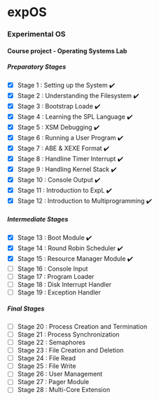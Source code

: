# expOS
### Experimental OS
#### Course project - Operating Systems Lab

##### Preparatory Stages
- [x] Stage 1 : Setting up the System :heavy_check_mark:
- [x] Stage 2 : Understanding the Filesystem :heavy_check_mark:
- [x] Stage 3 : Bootstrap Loade :heavy_check_mark:
- [x] Stage 4 : Learning the SPL Language :heavy_check_mark:
- [x] Stage 5 : XSM Debugging :heavy_check_mark:
- [x] Stage 6 : Running a User Program :heavy_check_mark:
- [x] Stage 7 : ABE & XEXE Format :heavy_check_mark:
- [x] Stage 8 : Handline Timer Interrupt :heavy_check_mark:
- [x] Stage 9 : Handling Kernel Stack :heavy_check_mark:
- [x] Stage 10 : Console Output :heavy_check_mark:
- [x] Stage 11 : Introduction to ExpL :heavy_check_mark:
- [x] Stage 12 : Introduction to Multiprogramming :heavy_check_mark:

##### Intermediate Stages
- [x] Stage 13 : Boot Module :heavy_check_mark:
- [x] Stage 14 : Round Robin Scheduler :heavy_check_mark:
- [x] Stage 15 : Resource Manager Module :heavy_check_mark:
- [ ] Stage 16 : Console Input
- [ ] Stage 17 : Program Loader
- [ ] Stage 18 : Disk Interrupt Handler
- [ ] Stage 19 : Exception Handler

##### Final Stages
- [ ] Stage 20 : Process Creation and Termination
- [ ] Stage 21 : Process Synchronization
- [ ] Stage 22 : Semaphores
- [ ] Stage 23 : File Creation and Deletion
- [ ] Stage 24 : File Read
- [ ] Stage 25 : File Write
- [ ] Stage 26 : User Management
- [ ] Stage 27 : Pager Module
- [ ] Stage 28 : Multi-Core Extension
